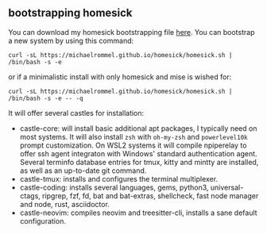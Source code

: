 ## bootstrapping homesick

You can download my homesick bootstrapping file [here](./homesick.sh).
You can bootstrap a new system by using this command:

```
curl -sL https://michaelrommel.github.io/homesick/homesick.sh | /bin/bash -s -e
```

or if a minimalistic install with only homesick and mise is wished for:

```
curl -sL https://michaelrommel.github.io/homesick/homesick.sh | /bin/bash -s -e -- -q
```

It will offer several castles for installation:

- castle-core: will install basic additional apt packages, I typically need on most systems. It will also install `zsh` with `oh-my-zsh` and `powerlevel10k` prompt customization. On WSL2 systems it will compile npiperelay to offer ssh agent integraton with Windows' standard authentication agent. Several terminfo database entries for tmux, kitty and mintty are installed, as well as an up-to-date git command.
- castle-tmux: installs and configures the terminal multiplexer.
- castle-coding: installs several languages, gems, python3, universal-ctags, ripgrep, fzf, fd, bat and bat-extras, shellcheck, fast node manager and node, rust, asciidoctor.
- castle-neovim: compiles neovim and treesitter-cli, installs a sane default configuration.
